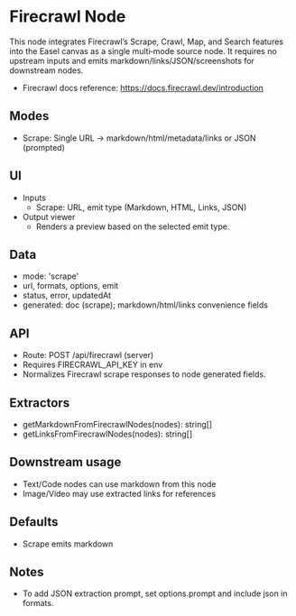 # Firecrawl Node

This node integrates Firecrawl’s Scrape, Crawl, Map, and Search features into the Easel canvas as a single multi‑mode source node. It requires no upstream inputs and emits markdown/links/JSON/screenshots for downstream nodes.

- Firecrawl docs reference: https://docs.firecrawl.dev/introduction

## Modes
- Scrape: Single URL → markdown/html/metadata/links or JSON (prompted)

## UI
- Inputs
  - Scrape: URL, emit type (Markdown, HTML, Links, JSON)
- Output viewer
  - Renders a preview based on the selected emit type.

## Data
- mode: 'scrape'
- url, formats, options, emit
- status, error, updatedAt
- generated: doc (scrape); markdown/html/links convenience fields

## API
- Route: POST /api/firecrawl (server)
- Requires FIRECRAWL_API_KEY in env
- Normalizes Firecrawl scrape responses to node generated fields.

## Extractors
- getMarkdownFromFirecrawlNodes(nodes): string[]
- getLinksFromFirecrawlNodes(nodes): string[]

## Downstream usage
- Text/Code nodes can use markdown from this node
- Image/Video may use extracted links for references

## Defaults
- Scrape emits markdown

## Notes
- To add JSON extraction prompt, set options.prompt and include json in formats.

